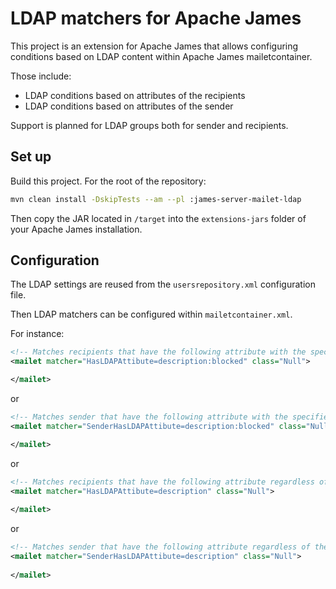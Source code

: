 # LDAP matchers for Apache James

This project is an extension for Apache James that allows configuring conditions based on LDAP content within Apache 
James mailetcontainer.

Those include:

 - LDAP conditions based on attributes of the recipients
 - LDAP conditions based on attributes of the sender

Support is planned for LDAP groups both for sender and recipients.

## Set up

Build this project. For the root of the repository:

```bash
mvn clean install -DskipTests --am --pl :james-server-mailet-ldap
```

Then copy the JAR located in `/target` into the `extensions-jars` folder of your Apache James installation.

## Configuration

The LDAP settings are reused from the `usersrepository.xml` configuration file.

Then LDAP matchers can be configured within `mailetcontainer.xml`. 

For instance:

```xml
<!-- Matches recipients that have the following attribute with the specified value-->
<mailet matcher="HasLDAPAttibute=description:blocked" class="Null">

</mailet>
```

or

```xml
<!-- Matches sender that have the following attribute with the specified value-->
<mailet matcher="SenderHasLDAPAttibute=description:blocked" class="Null">

</mailet>
```

or

```xml
<!-- Matches recipients that have the following attribute regardless of the actual value-->
<mailet matcher="HasLDAPAttibute=description" class="Null">
    
</mailet>
```

or

```xml
<!-- Matches sender that have the following attribute regardless of the actual value-->
<mailet matcher="SenderHasLDAPAttibute=description" class="Null">
    
</mailet>
```
